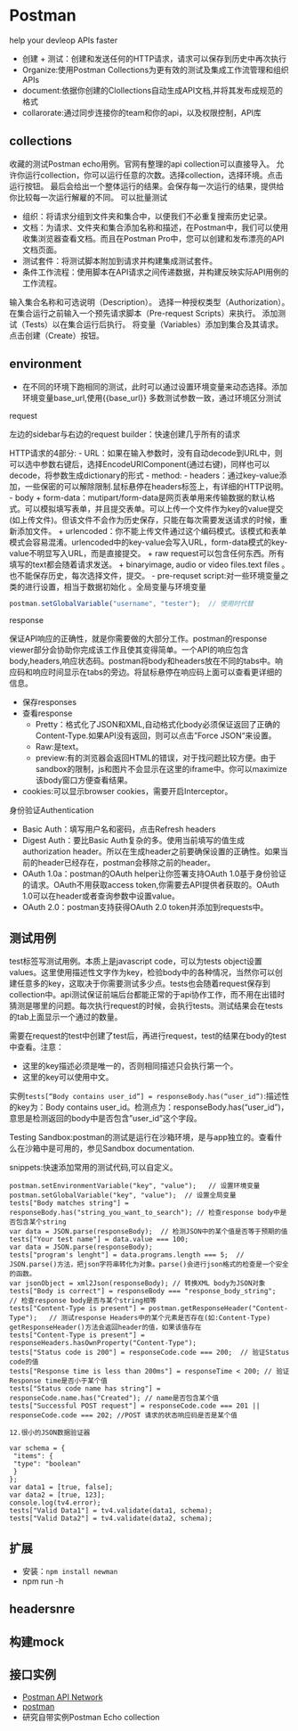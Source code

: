 # Postman

help your devleop APIs faster

* 创建 + 测试：创建和发送任何的HTTP请求，请求可以保存到历史中再次执行
* Organize:使用Postman Collections为更有效的测试及集成工作流管理和组织APIs
* document:依据你创建的Clollections自动生成API文档,并将其发布成规范的格式
* collarorate:通过同步连接你的team和你的api，以及权限控制，API库

## collections

收藏的测试Postman echo用例。官网有整理的api collection可以直接导入。
允许你运行collection，你可以运行任意的次数。选择collection，选择环境。点击运行按钮。
最后会给出一个整体运行的结果。会保存每一次运行的结果，提供给你比较每一次运行解雇的不同。
可以批量测试

* 组织：将请求分组到文件夹和集合中，以便我们不必重复搜索历史记录。
* 文档：为请求、文件夹和集合添加名称和描述，在Postman中，我们可以使用收集浏览器查看文档。而且在Postman Pro中，您可以创建和发布漂亮的API文档页面。
* 测试套件：将测试脚本附加到请求并构建集成测试套件。
* 条件工作流程：使用脚本在API请求之间传递数据，并构建反映实际API用例的工作流程。

输入集合名称和可选说明（Description）。
选择一种授权类型（Authorization）。
在集合运行之前输入一个预先请求脚本（Pre-request Scripts）来执行。
添加测试（Tests）以在集合运行后执行。
将变量（Variables）添加到集合及其请求。
点击创建（Create）按钮。

## environment

- 在不同的环境下跑相同的测试，此时可以通过设置环境变量来动态选择。添加环境变量base_url,使用{{base_url}}
多数测试参数一致，通过环境区分测试

request

左边的sidebar与右边的request builder：快速创建几乎所有的请求

HTTP请求的4部分:
    - URL：如果在输入参数时，没有自动decode到URL中，则可以选中参数右键后，选择EncodeURIComponent(通过右键)，同样也可以decode，将参数生成dictionary的形式
    - method:
    - headers：通过key-value添加，一些保密的可以解除限制.鼠标悬停在headers标签上，有详细的HTTP说明。
    - body
        + form-data：mutipart/form-data是网页表单用来传输数据的默认格式。可以模拟填写表单，并且提交表单。可以上传一个文件作为key的value提交(如上传文件)。但该文件不会作为历史保存，只能在每次需要发送请求的时候，重新添加文件。
        + urlencoded：你不能上传文件通过这个编码模式。该模式和表单模式会容易混淆。urlencoded中的key-value会写入URL，form-data模式的key-value不明显写入URL，而是直接提交。
        + raw request可以包含任何东西。所有填写的text都会随着请求发送。
        + binaryimage, audio or video files.text files 。也不能保存历史，每次选择文件，提交。
    - pre-requset script:对一些环境变量之类的进行设置，相当于数据初始化 。全局变量与环境变量
```js
postman.setGlobalVariable("username", "tester");  // 使用时代替 
```

response

保证API响应的正确性，就是你需要做的大部分工作。postman的response viewer部分会协助你完成该工作且使其变得简单。一个API的响应包含body,headers,响应状态码。postman将body和headers放在不同的tabs中。响应码和响应时间显示在tabs的旁边。将鼠标悬停在响应码上面可以查看更详细的信息。
* 保存responses
* 查看response
    - Pretty：格式化了JSON和XML,自动格式化body必须保证返回了正确的Content-Type.如果API没有返回，则可以点击”Force JSON“来设置。
    - Raw:是text。
    - preview:有的浏览器会返回HTML的错误，对于找问题比较方便。由于sandbox的限制，js和图片不会显示在这里的iframe中。你可以maximize该body窗口方便查看结果。
* cookies:可以显示browser cookies，需要开启Interceptor。

身份验证Authentication

* Basic Auth：填写用户名和密码，点击Refresh headers
* Digest Auth：要比Basic Auth复杂的多。使用当前填写的值生成authorization header。所以在生成header之前要确保设置的正确性。如果当前的header已经存在，postman会移除之前的header。
* OAuth 1.0a：postman的OAuth helper让你签署支持OAuth 1.0基于身份验证的请求。OAuth不用获取access token,你需要去API提供者获取的。OAuth 1.0可以在header或者查询参数中设置value。
* OAuth 2.0：postman支持获得OAuth 2.0 token并添加到requests中。

## 测试用例

test标签写测试用例。本质上是javascript code，可以为tests object设置values。这里使用描述性文字作为key，检验body中的各种情况，当然你可以创建任意多的key，这取决于你需要测试多少点。tests也会随着request保存到collection中。api测试保证前端后台都能正常的于api协作工作，而不用在出错时猜测是哪里的问题。每次执行request的时候，会执行tests。测试结果会在tests的tab上面显示一个通过的数量。

需要在request的test中创建了test后，再进行request，test的结果在body的test中查看。注意：
* 这里的key描述必须是唯一的，否则相同描述只会执行第一个。
* 这里的key可以使用中文。

实例`tests[“Body contains user_id”] = responseBody.has(“user_id”)`:描述性的key为：Body contains user_id。检测点为：responseBody.has(“user_id”)，意思是检测返回的body中是否包含”user_id”这个字段。

Testing Sandbox:postman的测试是运行在沙箱环境，是与app独立的。查看什么在沙箱中是可用的，参见Sandbox documentation.

snippets:快速添加常用的测试代码,可以自定义。

```
postman.setEnvironmentVariable("key", "value");   // 设置环境变量
postman.setGlobalVariable("key", "value");  // 设置全局变量
tests["Body matches string"] = responseBody.has("string_you_want_to_search"); // 检查response body中是否包含某个string
var data = JSON.parse(responseBody);  // 检测JSON中的某个值是否等于预期的值
tests["Your test name"] = data.value === 100;
var data = JSON.parse(responseBody);
tests["program's lenght"] = data.programs.length === 5;  // JSON.parse()方法，把json字符串转化为对象。parse()会进行json格式的检查是一个安全的函数。
var jsonObject = xml2Json(responseBody); // 转换XML body为JSON对象
tests["Body is correct"] = responseBody === "response_body_string";  // 检查response body是否与某个string相等
tests["Content-Type is present"] = postman.getResponseHeader("Content-Type");   // 测试response Headers中的某个元素是否存在(如:Content-Type) getResponseHeader()方法会返回header的值，如果该值存在
tests["Content-Type is present"] = responseHeaders.hasOwnProperty("Content-Type");
tests["Status code is 200"] = responseCode.code === 200;  // 验证Status code的值
tests["Response time is less than 200ms"] = responseTime < 200; // 验证Response time是否小于某个值
tests["Status code name has string"] = responseCode.name.has("Created"); // name是否包含某个值
tests["Successful POST request"] = responseCode.code === 201 || responseCode.code === 202; //POST 请求的状态响应码是否是某个值

12.很小的JSON数据验证器

var schema = {
 "items": {
 "type": "boolean"
 }
};
var data1 = [true, false];
var data2 = [true, 123];
console.log(tv4.error);
tests["Valid Data1"] = tv4.validate(data1, schema);
tests["Valid Data2"] = tv4.validate(data2, schema);
```

## 扩展

- 安装：`npm install newman`
- npm run -h

## headersnre 

## 构建mock

## 接口实例

- [Postman API Network](https://www.getpostman.com/api-network/)
- [postman](http://lucia.xicp.cn/2016/05/21/test/postman%E7%AC%94%E8%AE%B0/)
- 研究自带实例Postman Echo collection

